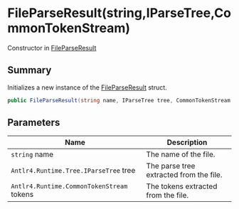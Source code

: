 # FileParseResult(string,IParseTree,CommonTokenStream)

Constructor in [FileParseResult](./)

## Summary

Initializes a new instance of the [FileParseResult](./) struct.

```csharp
public FileParseResult(string name, IParseTree tree, CommonTokenStream tokens)
```

## Parameters

| Name                                      | Description                             |
| ----------------------------------------- | --------------------------------------- |
| `string` name                             | The name of the file.                   |
| `Antlr4.Runtime.Tree.IParseTree` tree     | The parse tree extracted from the file. |
| `Antlr4.Runtime.CommonTokenStream` tokens | The tokens extracted from the file.     |
